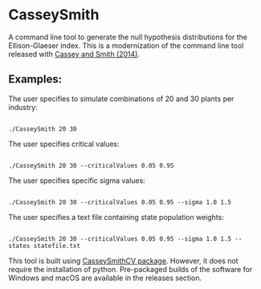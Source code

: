 # CasseySmith
 
A command line tool to generate the null hypothesis distributions for the Ellison-Glaeser index.  This is a modernization of the command line tool released with [Cassey and Smith (2014)](http://doi.org/10.1016/j.jue.2014.02.005).

## Examples:

The user specifies to simulate combinations of 20 and 30 plants per industry: 

~~~

./CasseySmith 20 30

~~~

The user specifies critical values:

~~~

./CasseySmith 20 30 --criticalValues 0.05 0.95

~~~

The user specifies specific sigma values:

~~~

./CasseySmith 20 30 --criticalValues 0.05 0.95 --sigma 1.0 1.5

~~~

The user specifies a text file containing state population weights:

~~~

./CasseySmith 20 30 --criticalValues 0.05 0.95 --sigma 1.0 1.5 --states statefile.txt

~~~

This tool is built using [CasseySmithCV package](https://github.com/tazzben/CasseySmithCV).  However, it does not require the installation of python.  Pre-packaged builds of the software for Windows and macOS are available in the releases section.